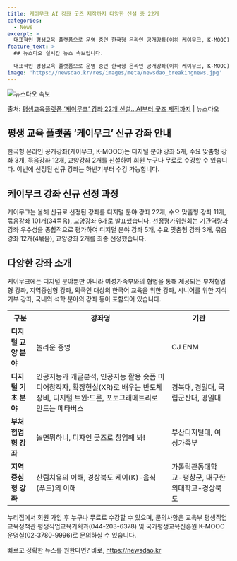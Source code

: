 ```yaml
---
title: 케이무크 AI 강좌 굿즈 제작까지 다양한 신설 총 22개
categories:
  - News
excerpt: >
  대표적인 평생교육 플랫폼으로 운영 중인 한국형 온라인 공개강좌(이하 케이무크, K-MOOC)에 디지털 분야 …
feature_text: >
  ## 뉴스다오 실시간 뉴스 속보입니다.

  대표적인 평생교육 플랫폼으로 운영 중인 한국형 온라인 공개강좌(이하 케이무크, K-MOOC)에 디지털 분야 …
image: 'https://newsdao.kr/res/images/meta/newsdao_breakingnews.jpg'
---
```


![뉴스다오 속보](https://newsdao.kr/res/images/meta/newsdao_breakingnews.jpg)

<p>출처: <a href="https://newsdao.kr/3663" rel="dofollow">평생교육플랫폼 ‘케이무크’ 강좌 22개 신설…AI부터 굿즈 제작까지</a> | 뉴스다오</p>

<h2 data-ke-size="size26">평생 교육 플랫폼 ‘케이무크’ 신규 강좌 안내</h2>
<p data-ke-size="size16">
    한국형 온라인 공개강좌(케이무크, K-MOOC)는 디지털 분야 강좌 5개, 수요 맞춤형 강좌 3개, 묶음강좌 12개, 교양강좌 2개를 신설하여 회원 누구나 무료로 수강할 수 있습니다. 이번에 선정된 신규 강좌는 하반기부터 수강 가능합니다.
</p>

<h2 data-ke-size="size24">케이무크 강좌 신규 선정 과정</h2>
<p data-ke-size="size16">
    케이무크는 올해 신규로 선정된 강좌를 디지털 분야 강좌 22개, 수요 맞춤형 강좌 11개, 묶음강좌 101개(34묶음), 교양강좌 6개로 발표했습니다. 선정평가위원회는 기관역량과 강좌 우수성을 종합적으로 평가하여 디지털 분야 강좌 5개, 수요 맞춤형 강좌 3개, 묶음강좌 12개(4묶음), 교양강좌 2개를 최종 선정했습니다.
</p>

<h2 data-ke-size="size24">다양한 강좌 소개</h2>
<p data-ke-size="size16">
    케이무크에는 디지털 분야뿐만 아니라 여성가족부와의 협업을 통해 제공되는 부처협업형 강좌, 지역중심형 강좌, 외국인 대상의 한국어 교육을 위한 강좌, 시니어를 위한 지식기부 강좌, 국내외 석학 분야의 강좌 등이 포함되어 있습니다.
</p>

<table>
    <tr>
        <th>구분</th>
        <th>강좌명</th>
        <th>기관</th>
    </tr>
    <tr>
        <td><b>디지털 교양 분야</b></td>
        <td>놀라운 증명</td>
        <td>CJ ENM</td>
    </tr>
    <tr>
        <td><b>디지털 기초 분야</b></td>
        <td>인공지능과 캐글분석, 인공지능 활용 숏폼 미디어창작자, 확장현실(XR)로 배우는 반도체 장비, 디지털 트윈:드론, 포토그래메트리로 만드는 메타버스</td>
        <td>경북대, 경일대, 국립군산대, 경일대</td>
    </tr>
    <tr>
        <td><b>부처협업형 강좌</b></td>
        <td>놀면뭐하니, 디자인 굿즈로 창업해 봐!</td>
        <td>부산디지털대, 여성가족부</td>
    </tr>
    <tr>
        <td><b>지역중심형 강좌</b></td>
        <td>산림치유의 이해, 경상북도 케이(K)-음식(푸드)의 이해</td>
        <td>가톨릭관동대학교-평창군, 대구한의대학교-경상북도</td>
    </tr>
</table>

<p data-ke-size="size16">
    누리집에서 회원 가입 후 누구나 무료로 수강할 수 있으며, 문의사항은 교육부 평생직업교육정책관 평생직업교육기획과(044-203-6378) 및 국가평생교육진흥원 K-MOOC 운영실(02-3780-9996)로 문의하실 수 있습니다.
</p>
<p data-ke-size="size16"></p> 

빠르고 정확한 뉴스를 원한다면? 바로, <a href="https://newsdao.kr" rel="dofollow">https://newsdao.kr</a>


